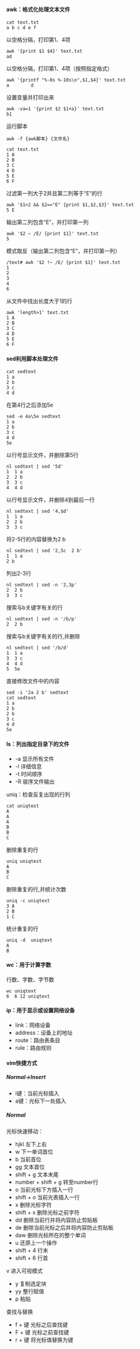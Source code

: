 #### awk：格式化处理文本文件

```shell
cat text.txt
a b c d e f 
```

以空格分隔，打印第1、4项

```shell
awk '{print $1 $4}' text.txt
ad 
```

以空格分隔，打印第1、4项（按照指定格式）

```shell
awk '{printf "%-8s %-10s\n",$1,$4}' text.txt
a        d                
```

设置变量并打印出来

```shell
awk -va=1 '{print $2 $1+a}' text.txt
b1 
```

运行脚本

```shell
awk -f {awk脚本} {文件名}
```

```shell
cat text.txt
1 A                                                                                       2 B                                                                                       3 C                                                                                       4 D                                                                                       5 E                                                                                       6 F  
```

过滤第一列大于2并且第二列等于“E”的行

```shell
awk '$1>2 && $2=="E" {print $1,$2,$3}' text.txt
5 E    
```

输出第二列包含“E”，并打印第一列

```shell
awk '$2 ~ /E/ {print $1}' text.txt
5       
```

模式取反（输出第二列包含“E”，并打印第一列）

```shell
/text# awk '$2 !~ /E/ {print $1}' text.txt
1                                                                                         2                                                                                         3                                                                                         4                                                                                         6 
```

从文件中找出长度大于1的行

```shell
awk 'length>1' text.txt
1 A                                                                                       2 B                                                                                       3 C                                                                                       4 D                                                                                       5 E                                                                                       6 F                                                                         
```

#### sed利用脚本处理文件

```shell
cat sedtext                                                                               1 a                                                                                       2 b                                                                                       3 c                                                                                       4 d                          
```

在第4行之后添加5e

```shell
sed -e 4a\5e sedtext                                                                     1 a                                                                                       2 b                                                                                       3 c                                                                                       4 d                                                                                       5e                     
```

以行号显示文件，并删除第5行

```shell
nl sedtext | sed '5d'                                                                     1  1 a                                                                                   2  2 b                                                                                   3  3 c                                                                                   4  4 d                
```

以行号显示文件，并删除4到最后一行

```shell
nl sedtext | sed '4,$d'                                                                 
1  1 a                                                                         
2  2 b                                                                               
3  3 c                
```

将2-5行的内容替换为2 b

```shell
nl sedtext | sed '2,5c  2 b'                                                             1  1 a                                                                                   2 b                         
```

列出2-3行

```shell
nl sedtext | sed -n '2,3p'                                                               2  2 b                                                                                   3  3 c                  
```

搜索与b关键字有关的行

```shell
nl sedtext | sed -n '/b/p'                                                               2  2 b                
```

搜索与b关键字有关的行,并删除

```shell
nl sedtext | sed '/b/d'                                                                   1  1 a                                                                                   3  3 c                                                                                   4  4 d                                                                                   5  5e                  
```

直接修改文件中的内容

```shell
sed -i '2a 2 b' sedtext                                                                   cat sedtext                                                                               1 a                                                                                       2 b                                                                                       2 b                                                                                       3 c                                                                                       4 d                                                                                       5e                                    
```

#### ls：列出指定目录下的文件

* -a 显示所有文件
* -l 详细信息
* -t 时间顺序
* -R 层序文件输出

uniq：检查反复出现的行列

```shell
cat uniqtest                                                                             A                                                                                          A                                                                                         A                                                                                          B                                                                                         B                                                                                          C                            
```

删除重复的行

```shell
uniq uniqtest
A
B
C
```

删除重复的行,并统计次数

```shell
uniq -c uniqtext                                                                         3 A                                                                                       2 B                                                                                       1 C  
```

统计重复的行

```shell
uniq -d  uniqtext                                                                         A                                                                                         B                               
```

#### wc：用于计算字数

行数、字数、字节数

```shell
wc uniqtext                                                                             
6  6 12 uniqtext          
```

#### ip：用于显示或设置网络设备

* link：网络设备
* address：设备上的地址
* route：路由表条目
* rule：路由规则

#### vim快捷方式

##### Normal->Insert

* i键：当前光标插入
* a键：光标下一处插入

##### Normal

光标快速移动：

* hjkl 左下上右
* w 下一单词首位
* b 当前首位
* gg 文本首位
* shift + g 文本末尾
* number + shift + g 转至number行
* o 当前光标下方插入一行
* shift + o 当前光表插入一行
* x 删除光标字符
* shift + x 删除光标之前字符
* dd 删除当前行并将内容防止剪贴板
* de 删除当前光标之后并将内容防止剪贴板
* daw 删除光标所在的整个单词
* u 还原上一个操作
* shift + 4 行末
* shift + 6 行首

v 进入可视模式

* y 复制选定块
* yy 整行赋值
* p 粘贴

查找与替换

* f + 键 光标之后查找键
* F + 键 光标之前查找键
* r + 键  将光标值替换为键


